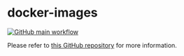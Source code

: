# docker-images

[![GitHub main workflow](https://img.shields.io/github/actions/workflow/status/dmotte/docker-images/main.yml?branch=main&logo=github&label=main&style=flat-square)](https://github.com/dmotte/docker-images/actions)

Please refer to [this GitHub repository](https://github.com/dmotte/docker-images) for more information.

